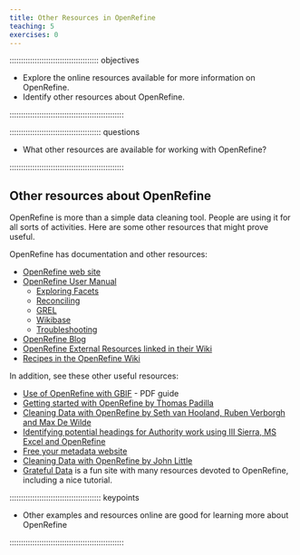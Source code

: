 ```yaml
---
title: Other Resources in OpenRefine
teaching: 5
exercises: 0
---
```


::::::::::::::::::::::::::::::::::::::: objectives

- Explore the online resources available for more information on OpenRefine.
- Identify other resources about OpenRefine.

::::::::::::::::::::::::::::::::::::::::::::::::::

:::::::::::::::::::::::::::::::::::::::: questions

- What other resources are available for working with OpenRefine?

::::::::::::::::::::::::::::::::::::::::::::::::::

## Other resources about OpenRefine

OpenRefine is more than a simple data cleaning tool. People are using it for all sorts of activities. Here are some other resources that might prove useful.

OpenRefine has documentation and other resources:

- [OpenRefine web site](https://openrefine.org/)
- [OpenRefine User Manual](https://docs.openrefine.org/)
  - [Exploring Facets](https://docs.openrefine.org/manual/facets)
  - [Reconciling](https://docs.openrefine.org/manual/reconciling)
  - [GREL](https://docs.openrefine.org/manual/grel)
  - [Wikibase](https://docs.openrefine.org/manual/wikibase/overview)
  - [Troubleshooting](https://docs.openrefine.org/manual/troubleshooting)
- [OpenRefine Blog](https://openrefine.org/category/blog.html)
- [OpenRefine External Resources linked in their Wiki](https://github.com/OpenRefine/OpenRefine/wiki/External-Resources)
- [Recipes in the OpenRefine Wiki](https://github.com/OpenRefine/OpenRefine/wiki/Recipes)

In addition, see these other useful resources:

- [Use of OpenRefine with GBIF](https://docs.gbif.org/course-dna-barcoding/course-docs/OpenRefine-Exercise3c-EN.pdf) - PDF guide
- [Getting started with OpenRefine by Thomas Padilla](https://thomaspadilla.org/dataprep/)
- [Cleaning Data with OpenRefine by Seth van Hooland, Ruben Verborgh and Max De Wilde](https://programminghistorian.org/en/lessons/cleaning-data-with-openrefine)
- [Identifying potential headings for Authority work using III Sierra, MS Excel and OpenRefine](https://epublications.marquette.edu/lib_fac/81/)
- [Free your metadata website](https://freeyourmetadata.org/)
- [Cleaning Data with OpenRefine by John Little](https://libjohn.github.io/openrefine/)
- [Grateful Data](https://github.com/scottythered/gratefuldata/wiki) is a fun site with many resources devoted to OpenRefine, including a nice tutorial.

:::::::::::::::::::::::::::::::::::::::: keypoints

- Other examples and resources online are good for learning more about OpenRefine

::::::::::::::::::::::::::::::::::::::::::::::::::


